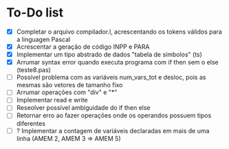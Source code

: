 # To-Do list

- [x] Completar o arquivo compilador.l, acrescentando os tokens válidos para a linguagen Pascal
- [x] Acrescentar a geração de código INPP e PARA
- [x] Implementar um tipo abstrado de dados "tabela de símbolos" (ts)
- [x] Arrumar syntax error quando executa programa com if then sem o else (teste8.pas)
- [ ] Possível problema com as variáveis num_vars_tot e desloc, pois as mesmas são vetores de tamanho fixo
- [ ] Arrumar operações com "div" e "*"
- [ ] Implementar read e write
- [ ] Reseolver possível ambiguidade do if then else
- [ ] Retornar erro ao fazer operações onde os operandos possuem tipos diferentes
- [ ] ? Implementar a contagem de variáveis declaradas em mais de uma linha (AMEM 2, AMEM 3 => AMEM 5)